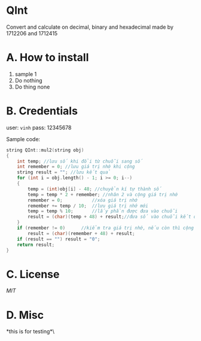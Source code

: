 # QInt
Convert and calculate on decimal, binary and hexadecimal made by 1712206 and 1712415

# A. How to install
1. sample 1
2. Do nothing
3. Do thing none

# B. Credentials
user: `vinh`
pass: 12345678

Sample code:
```C++
string QInt::mul2(string obj)
{
	int temp; //lưu số khi đổi từ chuỗi sang số
	int remember = 0; //lưu giá trị nhớ khi cộng
	string result = ""; //lưu kết quả
	for (int i = obj.length() - 1; i >= 0; i--)
	{
		temp = (int)obj[i] - 48; //chuyển kí tự thành số
		temp = temp * 2 + remember;	//nhân 2 và cộng giá trị nhớ
		remember = 0;			//xóa giá trị nhớ
		remember += temp / 10;	//lưu giá trị nhớ mới
		temp = temp % 10;		//lấy phần được đưa vào chuỗi
		result = (char)(temp + 48) + result;//đưa số vào chuỗi kết quả
	}
	if (remember != 0)		//kiểm tra giá trị nhớ, nếu còn thì cộng vào chuỗi kết quả
		result = (char)(remember + 48) + result;
	if (result == "") result = "0";
	return result;
}
```

# C. License
_MIT_

# D. Misc
\*this is for testing*\